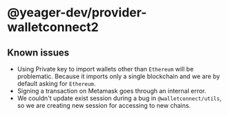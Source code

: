 # @yeager-dev/provider-walletconnect2


## Known issues

- Using Private key to import wallets other than `Ethereum` will be problematic. Because it imports only a single blockchain and we are by default asking for `Ethereum`.  
- Signing a transaction on Metamask goes through an internal error.
- We couldn't update exist session during a bug in `@walletconnect/utils`, so we are creating new session for accessing to new chains.

